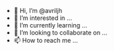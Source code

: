 - 👋 Hi, I’m @avriljh
- 👀 I’m interested in ...
- 🌱 I’m currently learning ...
- 💞️ I’m looking to collaborate on ...
- 📫 How to reach me ...

<!---
avriljh/avriljh is a ✨ special ✨ repository because its `README.md` (this file) appears on your GitHub profile.
You can click the Preview link to take a look at your changes.
--->
